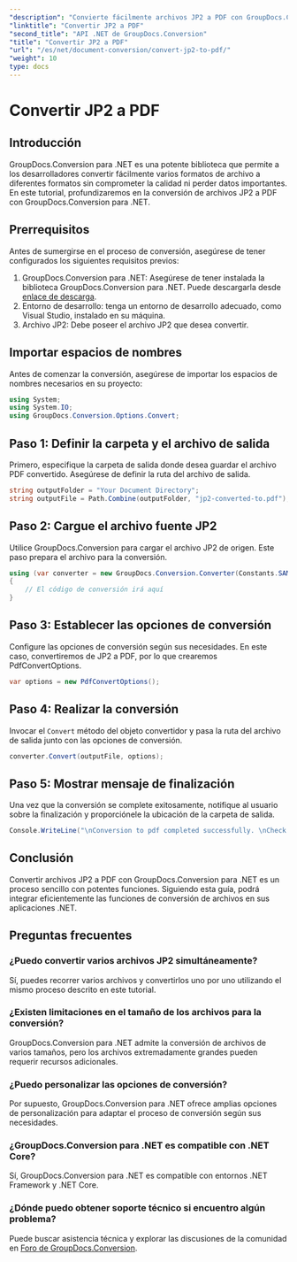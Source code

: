 ```yaml
---
"description": "Convierte fácilmente archivos JP2 a PDF con GroupDocs.Conversion para .NET. Sigue nuestra guía paso a paso para una integración perfecta."
"linktitle": "Convertir JP2 a PDF"
"second_title": "API .NET de GroupDocs.Conversion"
"title": "Convertir JP2 a PDF"
"url": "/es/net/document-conversion/convert-jp2-to-pdf/"
"weight": 10
type: docs
---
```

# Convertir JP2 a PDF

## Introducción
GroupDocs.Conversion para .NET es una potente biblioteca que permite a los desarrolladores convertir fácilmente varios formatos de archivo a diferentes formatos sin comprometer la calidad ni perder datos importantes. En este tutorial, profundizaremos en la conversión de archivos JP2 a PDF con GroupDocs.Conversion para .NET. 
## Prerrequisitos
Antes de sumergirse en el proceso de conversión, asegúrese de tener configurados los siguientes requisitos previos:
1. GroupDocs.Conversion para .NET: Asegúrese de tener instalada la biblioteca GroupDocs.Conversion para .NET. Puede descargarla desde [enlace de descarga](https://releases.groupdocs.com/conversion/net/).
2. Entorno de desarrollo: tenga un entorno de desarrollo adecuado, como Visual Studio, instalado en su máquina.
3. Archivo JP2: Debe poseer el archivo JP2 que desea convertir.

## Importar espacios de nombres
Antes de comenzar la conversión, asegúrese de importar los espacios de nombres necesarios en su proyecto:
```csharp
using System;
using System.IO;
using GroupDocs.Conversion.Options.Convert;
```

## Paso 1: Definir la carpeta y el archivo de salida
Primero, especifique la carpeta de salida donde desea guardar el archivo PDF convertido. Asegúrese de definir la ruta del archivo de salida.
```csharp
string outputFolder = "Your Document Directory";
string outputFile = Path.Combine(outputFolder, "jp2-converted-to.pdf");
```
## Paso 2: Cargue el archivo fuente JP2
Utilice GroupDocs.Conversion para cargar el archivo JP2 de origen. Este paso prepara el archivo para la conversión.
```csharp
using (var converter = new GroupDocs.Conversion.Converter(Constants.SAMPLE_JP2))
{
    // El código de conversión irá aquí
}
```
## Paso 3: Establecer las opciones de conversión
Configure las opciones de conversión según sus necesidades. En este caso, convertiremos de JP2 a PDF, por lo que crearemos PdfConvertOptions.
```csharp
var options = new PdfConvertOptions();
```
## Paso 4: Realizar la conversión
Invocar el `Convert` método del objeto convertidor y pasa la ruta del archivo de salida junto con las opciones de conversión.
```csharp
converter.Convert(outputFile, options);
```
## Paso 5: Mostrar mensaje de finalización
Una vez que la conversión se complete exitosamente, notifique al usuario sobre la finalización y proporciónele la ubicación de la carpeta de salida.
```csharp
Console.WriteLine("\nConversion to pdf completed successfully. \nCheck output in {0}", outputFolder);
```

## Conclusión
Convertir archivos JP2 a PDF con GroupDocs.Conversion para .NET es un proceso sencillo con potentes funciones. Siguiendo esta guía, podrá integrar eficientemente las funciones de conversión de archivos en sus aplicaciones .NET.
## Preguntas frecuentes
### ¿Puedo convertir varios archivos JP2 simultáneamente?
Sí, puedes recorrer varios archivos y convertirlos uno por uno utilizando el mismo proceso descrito en este tutorial.
### ¿Existen limitaciones en el tamaño de los archivos para la conversión?
GroupDocs.Conversion para .NET admite la conversión de archivos de varios tamaños, pero los archivos extremadamente grandes pueden requerir recursos adicionales.
### ¿Puedo personalizar las opciones de conversión?
Por supuesto, GroupDocs.Conversion para .NET ofrece amplias opciones de personalización para adaptar el proceso de conversión según sus necesidades.
### ¿GroupDocs.Conversion para .NET es compatible con .NET Core?
Sí, GroupDocs.Conversion para .NET es compatible con entornos .NET Framework y .NET Core.
### ¿Dónde puedo obtener soporte técnico si encuentro algún problema?
Puede buscar asistencia técnica y explorar las discusiones de la comunidad en [Foro de GroupDocs.Conversion](https://forum.groupdocs.com/c/conversion/11).